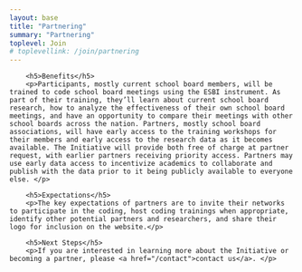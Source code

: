```yaml
---
layout: base
title: "Partnering"
summary: "Partnering"
toplevel: Join
# toplevellink: /join/partnering
---
```

        
        <h5>Benefits</h5>
        <p>Participants, mostly current school board members, will be trained to code school board meetings using the ESBI instrument. As part of their training, they’ll learn about current school board research, how to analyze the effectiveness of their own school board meetings, and have an opportunity to compare their meetings with other school boards across the nation. Partners, mostly school board associations, will have early access to the training workshops for their members and early access to the research data as it becomes available. The Initiative will provide both free of charge at partner request, with earlier partners receiving priority access. Partners may use early data access to incentivize academics to collaborate and publish with the data prior to it being publicly available to everyone else. </p>

        <h5>Expectations</h5>
        <p>The key expectations of partners are to invite their networks to participate in the coding, host coding trainings when appropriate, identify other potential partners and researchers, and share their logo for inclusion on the website.</p>

        <h5>Next Steps</h5>
        <p>If you are interested in learning more about the Initiative or becoming a partner, please <a href="/contact">contact us</a>. </p>


